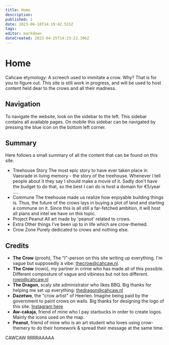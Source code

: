 ```yaml
---
title: Home
description: 
published: 1
date: 2023-06-18T14:19:42.531Z
tags: 
editor: markdown
dateCreated: 2023-04-25T14:23:22.306Z
---
```


# Home

Cahcaw etymology: A screech used to immitate a crow.
Why? That is for you to figure out.
This site is still work in progress, and will be used to host content held dear to the crows and all their madness.

## Navigation
To navigate the website, look on the sidebar to the left. This sidebar contains all available pages. On mobile this sidebar can be navigated by pressing the blue icon on the bottom left corner.

## Summary
Here follows a small summary of all the content that can be found on this site.
- Treehouse Story
The most epic story to have ever taken place in Vaesrade in living memory - the story of the treehouse. Whenever I tell people about it they say I should make a movie of it. Sadly don't have the budget to do that, so the best I can do is host a domain for €5/year ....
- Commune
The treehouse made us realize how enjoyable building things is. Thus, the future of the crows lays in buying a plot of land and starting a commune on it. Since this is all still a far-fetched ambition, it will host all plans and intel we have on this topic.
- Project Peanut
All art made by 'peanut' related to crows.
- Extra
Other things I've been up to in life which are crow-themed.
- Crow Zone
Purely dedicated to crows and nothing else.

## Credits
- **The Crow** (prooh), The "I"-person on this site writing up everything. I'm vague but supposedly a vibe: [thecrow@cahcaw.nl](mailto:thecrow@cahcaw.nl).
- **The Crow** (rowo), my partner in crime who has made all of this possible. Different composture of vague and vibiness but not too different. [rowo@cahcaw.nl](mailto:rowo@cahcaw.nl)
- **The Dragon**, scaly site administrator who likes BBQ. Big thanks for helping me set up everything: [thedragon@cahcaw.nl](mailto:thedragon@cahcaw.nl)
- **Dazetwo**, the "crow artist" of Heerlen. Imagine being paid by the government to paint crows on walls. Big thanks for designing the logo of this site. [Instagram here](https://www.instagram.com/dazetwo/)
- **Aw-cakaja**, friend of mine who I pay starbucks in order to create logos. Mainly the icons used on the map.
- **Peanut**, friend of mine who is an art student who loves using crow-themery to do their homework & spread their message at the same time. 

CAWCAW RRRRAAAAA
